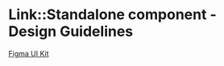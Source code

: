 <h1>Link::Standalone component - Design Guidelines</h1>

<section data-section="design-guidelines">
  
  <div class="dummy-design-guidelines">
    <p class="dummy-paragraph">
      <a
        href="https://www.figma.com/file/noyY6dUMDYjmySpHcMjhkN/HDS-Product---Components-%5BWIP%5D?node-id=2522%3A8014"
        target="_blank"
        rel="noopener noreferrer"
      >
        Figma UI Kit
      </a>
    </p>
    <br />
    <img class="dummy-figma-docs" src="/assets/images/link-standalone-design-usage.png" alt="" role="none" />
  </div>
</section>
